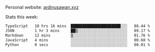 Personal website: [ardinusawan.xyz](https://ardinusawan.xyz)

Stats this week:
<!--START_SECTION:waka-->

```txt
TypeScript   10 hrs 16 mins  ██████████████████████░░░   88.44 %
JSON         1 hr 3 mins     ██▒░░░░░░░░░░░░░░░░░░░░░░   09.17 %
Markdown     12 mins         ▒░░░░░░░░░░░░░░░░░░░░░░░░   01.76 %
JavaScript   4 mins          ░░░░░░░░░░░░░░░░░░░░░░░░░   00.60 %
Python       0 secs          ░░░░░░░░░░░░░░░░░░░░░░░░░   00.01 %
```

<!--END_SECTION:waka-->
